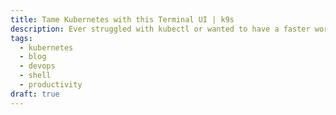 ```yaml
---
title: Tame Kubernetes with this Terminal UI | k9s
description: Ever struggled with kubectl or wanted to have a faster workflow? Read more about k9s and how I use it to work with Kubernetes.
tags:
  - kubernetes
  - blog
  - devops
  - shell
  - productivity
draft: true
---
```

